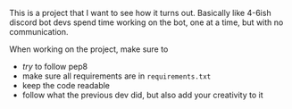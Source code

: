 This is a project that I want to see how it turns out. Basically like 4-6ish discord bot devs spend time working on the bot, one at a time, but with no communication.

When working on the project, make sure to

- _try_ to follow pep8
- make sure all requirements are in `requirements.txt`
- keep the code readable
- follow what the previous dev did, but also add your creativity to it
